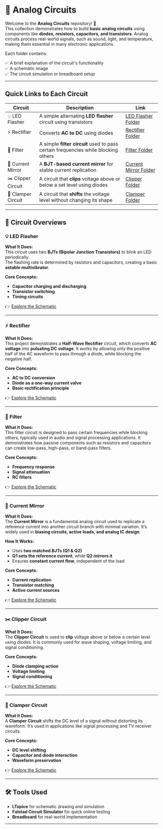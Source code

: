 # 🔌 Analog Circuits

Welcome to the **Analog Circuits** repository! 🎉  
This collection demonstrates how to build **basic analog circuits** using components like **diodes, resistors, capacitors, and transistors**. Analog circuits process real-world signals, such as sound, light, and temperature, making them essential in many electronic applications.

Each folder contains:

✅ A brief explanation of the circuit's functionality  
✅ A schematic image  
✅ The circuit simulation or breadboard setup  

---

## Quick Links to Each Circuit

| Circuit | Description | Link |
|--|--|--|
| 💡 LED Flasher | A simple alternating **LED flasher** circuit using transistors | [LED Flasher Folder](./LED_Flasher) |
| ⚡ Rectifier | Converts **AC to DC** using diodes | [Rectifier Folder](./Rectifier) |
| 🔎 Filter | A simple **filter circuit** used to pass certain frequencies while blocking others | [Filter Folder](./Filters) |
| 🔄 Current Mirror | A **BJT-based current mirror** for stable current replication | [Current Mirror Folder](./Current_mirror) |
| ✂️ Clipper Circuit | A circuit that **clips** voltage above or below a set level using diodes | [Clipper Folder](./Clipper_Circuit) |
| 🔼 Clamper Circuit | A circuit that **shifts** the voltage level without changing its shape | [Clamper Folder](./Clamper_Circuits) |

---

## 📐 Circuit Overviews

### 💡 LED Flasher
**What It Does:**  
This circuit uses two **BJTs (Bipolar Junction Transistors)** to blink an LED periodically.  
The flashing rate is determined by resistors and capacitors, creating a basic **astable multivibrator**.

**Core Concepts:**  
- **Capacitor charging and discharging**
- **Transistor switching**
- **Timing circuits**

👉 [Explore the Schematic](./LED_Flasher)

---

### ⚡ Rectifier
**What It Does:**  
This project demonstrates a **Half-Wave Rectifier** circuit, which converts **AC voltage** into **pulsating DC voltage**. It works by allowing only the positive half of the AC waveform to pass through a diode, while blocking the negative half.

**Core Concepts:**  
- **AC to DC conversion**
- **Diode as a one-way current valve**
- **Basic rectification principle**

👉 [Explore the Schematic](./Rectifier)

---

### 🔎 Filter
**What It Does:**  
This filter circuit is designed to pass certain frequencies while blocking others, typically used in audio and signal processing applications. It demonstrates how passive components such as resistors and capacitors can create low-pass, high-pass, or band-pass filters.

**Core Concepts:**  
- **Frequency response**
- **Signal attenuation**
- **RC filters**

👉 [Explore the Schematic](./Filters)

---

### 🔄 Current Mirror
**What It Does:**  
The **Current Mirror** is a fundamental analog circuit used to replicate a reference current into another circuit branch with minimal variation. It’s widely used in **biasing circuits, active loads, and analog IC design**.

**How It Works:**  
- Uses **two matched BJTs (Q1 & Q2)**
- **Q1 sets the reference current**, while **Q2 mirrors it**
- Ensures **constant current flow**, independent of the load  

**Core Concepts:**  
- **Current replication**
- **Transistor matching**
- **Active current sources**  

👉 [Explore the Schematic](./Current_mirror)

---

### ✂️ Clipper Circuit
**What It Does:**  
The **Clipper Circuit** is used to **clip** voltage above or below a certain level using diodes. It is commonly used for wave shaping, voltage limiting, and signal conditioning.

**Core Concepts:**  
- **Diode clamping action**
- **Voltage limiting**
- **Signal conditioning**

👉 [Explore the Schematic](./Clipper_Circuit)

---

### 🔼 Clamper Circuit
**What It Does:**  
A **Clamper Circuit** shifts the DC level of a signal without distorting its waveform. It’s used in applications like signal processing and TV receiver circuits.

**Core Concepts:**  
- **DC level shifting**
- **Capacitor and diode interaction**
- **Waveform preservation**

👉 [Explore the Schematic](./Clamper_Circuits)

---

## 🛠️ Tools Used

- **LTspice** for schematic drawing and simulation  
- **Falstad Circuit Simulator** for quick online testing  
- **Breadboard** for real-world implementation  

---
